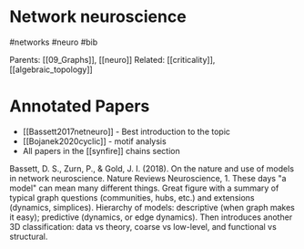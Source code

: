 # Network neuroscience

#networks #neuro #bib

Parents: [[09_Graphs]], [[neuro]]
Related: [[criticality]], [[algebraic_topology]]

# Annotated Papers

* [[Bassett2017netneuro]] - Best introduction to the topic
* [[Bojanek2020cyclic]] - motif analysis
* All papers in the [[synfire]] chains section

Bassett, D. S., Zurn, P., & Gold, J. I. (2018). On the nature and use of models in network neuroscience. Nature Reviews Neuroscience, 1.
These days "a model" can mean many different things. Great figure with a summary of typical graph questions (communities, hubs, etc.) and extensions (dynamics, simplices). Hierarchy of models: descriptive (when graph makes it easy); predictive (dynamics, or edge dynamics). Then introduces another 3D classification: data vs theory, coarse vs low-level, and functional vs structural.